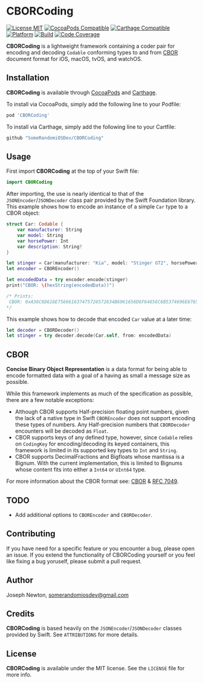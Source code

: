 CBORCoding
========

[![License MIT](https://img.shields.io/cocoapods/l/CBORCoding.svg)](https://cocoapods.org/pods/CBORCoding)
[![CocoaPods Compatible](https://img.shields.io/cocoapods/v/CBORCoding.svg)](https://cocoapods.org/pods/CBORCoding) 
[![Carthage Compatible](https://img.shields.io/badge/Carthage-compatible-4BC51D.svg?style=flat)](https://github.com/Carthage/Carthage) 
[![Platform](https://img.shields.io/cocoapods/p/CBORCoding.svg)](https://cocoapods.org/pods/CBORCoding)
[![Build](https://travis-ci.com/SomeRandomiOSDev/CBORCoding.svg?branch=master)](https://travis-ci.com/SomeRandomiOSDev/CBORCoding)
[![Code Coverage](https://codecov.io/gh/SomeRandomiOSDev/CBORCoding/branch/master/graph/badge.svg)](https://codecov.io/gh/SomeRandomiOSDev/CBORCoding)

**CBORCoding** is a lightweight framework containing a coder pair for encoding and decoding `Codable` conforming types to and from [CBOR](https://cbor.io) document format for iOS, macOS, tvOS, and watchOS.

Installation
--------

**CBORCoding** is available through [CocoaPods](https://cocoapods.org) and [Carthage](https://github.com/Carthage/Carthage). 

To install via CocoaPods, simply add the following line to your Podfile:

```ruby
pod 'CBORCoding'
```

To install via Carthage, simply add the following line to your Cartfile:

```ruby
github "SomeRandomiOSDev/CBORCoding"
```

Usage
--------

First import **CBORCoding** at the top of your Swift file:

```swift
import CBORCoding
```

After importing, the use is nearly identical to that of the `JSONEncoder`/`JSONDecoder` class pair provided by the Swift Foundation library. This example shows how to encode an instance of a simple `Car` type to a CBOR object: 

```swift
struct Car: Codable {
    var manufacturer: String
    var model: String
    var horsePower: Int
    var description: String?
}

let stinger = Car(manufacturer: "Kia", model: "Stinger GT2", horsePower: 365, description: nil)  
let encoder = CBOREncoder()

let encodedData = try encoder.encode(stinger)
print("CBOR: \(hexString(encodedData))")

/* Prints:
 CBOR: 0xA36C6D616E756661637475726572634B6961656D6F64656C6B5374696E676572204754326A686F727365506F77657219016D
*/
```

This example shows how to decode that encoded `Car` value at a later time: 

```swift
let decoder = CBORDecoder()
let stinger = try decoder.decode(Car.self, from: encodedData)
```

CBOR
--------

**Concise Binary Object Representation** is a data format for being able to encode formatted data with a goal of a having as small a message size as possible.

While this framework implements as much of the specification as possible, there are a few notable exceptions:

* Although CBOR supports Half-precision floating point numbers, given the lack of a native type in Swift `CBOREncoder` does not support encoding these types of numbers. Any Half-precision numbers that `CBORDecoder` encounters will be decoded as `Float`.
* CBOR supports keys of any defined type, however, since `Codable` relies on `CodingKey` for encoding/decoding its keyed containers, this framework is limited in its supported key types to `Int` and `String`.
* CBOR supports DecimalFractions and Bigfloats whose mantissa is a Bignum. With the current implementation, this is limited to Bignums whose content fits into either a `Int64` or `UInt64` type.

For more information about the CBOR format see: [CBOR](https://cbor.io) & [RFC 7049](https://tools.ietf.org/html/rfc7049).

TODO
--------

* Add additional options to `CBOREncoder` and `CBORDecoder`.

Contributing
--------

If you have need for a specific feature or you encounter a bug, please open an issue. If you extend the functionality of CBORCoding yourself or you feel like fixing a bug yoruself, please submit a pull request.

Author
--------

Joseph Newton, somerandomiosdev@gmail.com

Credits
--------

**CBORCoding** is based heavily on the `JSONEncoder`/`JSONDecoder` classes provided by Swift. See `ATTRIBUTIONS` for more details. 

License
--------

**CBORCoding** is available under the MIT license. See the `LICENSE` file for more info.
